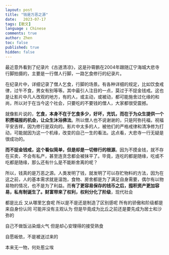 ```yaml
---
layout: post
title: "钱是万恶之源"
date:   2023-07-17
tags: [散文]
language : Chinese
comments: true
author: Zhen
toc: false
published: true
hidden: false
---
```

最近意外看到了纪录片《古道清凉》，这是孙霄鹏在2004年跟随辽宁海城大悲寺行脚拍摄的，主要是一行僧人行脚，一路乞食修行的纪录片。

在纪录片中，详细记录了僧人乞食，行脚的场景。有各种详细的规定，比如饮食戒律，过午不食，男女有别等等。其中最引人注目的一点，莫过于不捉金钱戒。这也是让影片中凡人改观的地方，有的人，或主动，或被动，都可能施舍过化缘的和尚，所以对于在当今这个社会，只要吃的不要钱的僧人，大家都很受震撼。

就像影片说的，**乞食，本身不在于乞食多少，好坏，充饥，而在于为众生提供一个积攒福报的机会，让众生沐浴佛法**。所以僧人也不说谢谢的，只是阿弥托福，祝福平安吉祥，因为修行是双向的。影片中太多的人，被他们的严格戒律和清净修为打动，可能就因为这一个机缘，改变的自己一生的看法。这点看，大悲寺一行无疑是很成功的。

**而不捉金钱戒，这个看似简单，但是却是一切修行的根源**。因为不摸金钱，就不存在买卖，不会有私产，甚至连贪念都会被抹平了。毕竟，连吃的都是随缘，吃或不吃都是随缘，那么还有什么是不能断舍离的呢？

所以，钱真的是万恶之源。人类发明了钱，就发明了可以存贮物料的方法，因为在这之前，人的基本需求就是温饱，食物、房舍都是为了满足自身需要，偶尔有以物易物的情况，也不是为了利益。而**有了更容易保存的钱币之后，囤积资产更加容易，私有制诞生了。财富带来了权利，权利分化了阶级**，现代社会

都是比丘 又从哪里乞食呢 所以是不是还是制造了区别感呢 所有的骄傲和阶级都是来自身份认同 可能并没有主观认为 但是毕竟成为比丘之前还是要先成为居士和沙弥的

自己不做饭沾染烟火气 但是却心安理得的接受熟食

自愿皈依，不是被送过来的

本来无一物，何处惹尘埃
<!--stackedit_data:
eyJoaXN0b3J5IjpbNTgxMTc2MDA0LC0xMzMzNzYxMDEsNTIyOT
kyNjAwXX0=
-->
